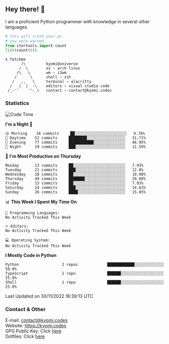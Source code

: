 ## Hey there! 👋
I am a proficient Python programmer with knowledge in several other languages.

```py
# this will crash your pc.
# you were warned.
from itertools import count
list(count(0))
```

```
λ fetchme
       /\         kyomi@universe
      /  \        os ~ arch linux
     /\   \       wm ~ i3wm
    /      \      shell ~ zsh
   /   ,,   \     terminal ~ alacritty
  /   |  |  -\    editors ~ visual studio code
 /_-''    ''-_\   contact ~ contact@kyomi.codes
```

### Statistics
<!--START_SECTION:waka-->
![Code Time](http://img.shields.io/badge/Code%20Time-30%20hrs%2024%20mins-blue)

**I'm a Night 🦉** 

```text
🌞 Morning    16 commits     ██░░░░░░░░░░░░░░░░░░░░░░░   9.76% 
🌆 Daytime    52 commits     ████████░░░░░░░░░░░░░░░░░   31.71% 
🌃 Evening    77 commits     ███████████░░░░░░░░░░░░░░   46.95% 
🌙 Night      19 commits     ███░░░░░░░░░░░░░░░░░░░░░░   11.59%

```
📅 **I'm Most Productive on Thursday** 

```text
Monday       13 commits     ██░░░░░░░░░░░░░░░░░░░░░░░   7.93% 
Tuesday      21 commits     ███░░░░░░░░░░░░░░░░░░░░░░   12.8% 
Wednesday    18 commits     ██░░░░░░░░░░░░░░░░░░░░░░░   10.98% 
Thursday     49 commits     ███████░░░░░░░░░░░░░░░░░░   29.88% 
Friday       13 commits     ██░░░░░░░░░░░░░░░░░░░░░░░   7.93% 
Saturday     24 commits     ███░░░░░░░░░░░░░░░░░░░░░░   14.63% 
Sunday       26 commits     ████░░░░░░░░░░░░░░░░░░░░░   15.85%

```


📊 **This Week I Spent My Time On** 

```text
💬 Programming Languages: 
No Activity Tracked This Week

🔥 Editors: 
No Activity Tracked This Week

💻 Operating System: 
No Activity Tracked This Week

```

**I Mostly Code in Python** 

```text
Python                   2 repos             ████████████░░░░░░░░░░░░░   50.0% 
TypeScript               1 repo              ██████░░░░░░░░░░░░░░░░░░░   25.0% 
Shell                    1 repo              ██████░░░░░░░░░░░░░░░░░░░   25.0%

```



 Last Updated on 30/11/2022 18:39:13 UTC
<!--END_SECTION:waka-->

### Contact & Other
E-mail: contact@kyomi.codes<br>
Website: https://kyomi.codes<br>
GPG Public Key: Click [here](https://github.com/bitterteriyaki.gpg)<br>
Dotfiles: Click [here](https://github.com/bitterteriyaki/dotfiles)
